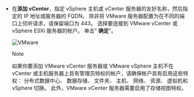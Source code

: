 * 在**添加 vCenter**，指定 vSphere 主机或 vCenter 服务器的友好名称，然后指定的 IP 地址或服务器的 FQDN。 除非将 VMware 服务器配置为在不同的端口上侦听请求，请保留端口为 443。 选择要连接到 VMware vCenter 或 vSphere ESXi 服务器的帐户。 单击" **确定**"。

    ![VMware](./media/site-recovery-add-vcenter/vmware-server.png)

   > [!NOTE]
   > 如果你要添加 VMware vCenter 服务器或 VMware vSphere 主机不在 vCenter 或主机服务器上具有管理员特权的帐户，请确保帐户具有启用这些特权： 分布式数据中心、 数据存储、 文件夹、 主机、 网络、 资源、 虚拟机和 vSphere 切换。 此外，VMware vCenter 服务器需要启用了存储视图特权。
